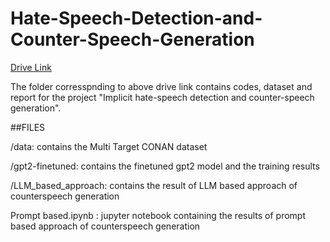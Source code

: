 # Hate-Speech-Detection-and-Counter-Speech-Generation

[Drive Link](https://drive.google.com/drive/folders/1KM8Qf-tyzJlNblx37zkWb0e7Pl6ONski?usp=sharing)

The folder corresspnding to above drive link contains codes, dataset and report for the project "Implicit hate-speech detection and counter-speech generation".

##FILES

/data: contains the Multi Target CONAN dataset

/gpt2-finetuned: contains the finetuned gpt2 model and the training results

/LLM_based_approach: contains the result of LLM based approach of counterspeech generation

Prompt based.ipynb : jupyter notebook containing the results of prompt based approach of counterspeech generation
